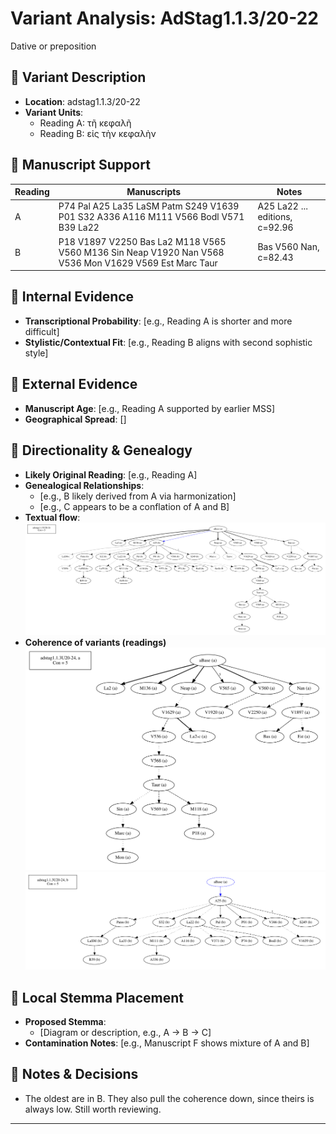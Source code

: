 # Variant Analysis: AdStag1.1.3/20-22

Dative or preposition

## 📌 Variant Description
- **Location**: adstag1.1.3/20-22
- **Variant Units**: 
  - Reading A: τῆ κεφαλῆ
  - Reading B: εἰς τὴν κεφαλὴν

## 🧬 Manuscript Support
| Reading | Manuscripts | Notes |
|--------|-------------|-------|
| A      | P74 Pal A25 La35 LaSM Patm S249 V1639 P01 S32 A336 A116 M111 V566 Bodl V571 B39 La22 | A25 La22 ... editions, c=92.96 |
| B      | P18 V1897 V2250 Bas La2 M118 V565 V560 M136 Sin Neap V1920 Nan V568 V536 Mon V1629 V569 Est Marc Taur | Bas V560 Nan, c=82.43  |

## 🧠 Internal Evidence
- **Transcriptional Probability**: [e.g., Reading A is shorter and more difficult]
- **Stylistic/Contextual Fit**: [e.g., Reading B aligns with second sophistic style]

## 🧭 External Evidence
- **Manuscript Age**: [e.g., Reading A supported by earlier MSS]
- **Geographical Spread**: []

## 🔄 Directionality & Genealogy
- **Likely Original Reading**: [e.g., Reading A]
- **Genealogical Relationships**:
  - [e.g., B likely derived from A via harmonization]
  - [e.g., C appears to be a conflation of A and B]
- **Textual flow**:
![Ad Stag 1.1.3/20-24](flow/adstag1.1.3U20-24-textual-flow.svg "Ad Stag 1.1.3/20-24 textual flow")
- **Coherence of variants (readings)**
![Ad Stag 1.1.3U2-24Ra](attestations/adstag1.1.3U20-24Ra-coherence-attestations.svg "Ad Stag 1.1.3U20-24Ra")
![Ad Stag 1.1.3U20-24Rb](attestations/adstag1.1.3U20-24Rb-coherence-attestations.svg "Ad Stag 1.1.3U20-24Rb")

## 🌿 Local Stemma Placement
- **Proposed Stemma**:
  - [Diagram or description, e.g., A → B → C]
- **Contamination Notes**: [e.g., Manuscript F shows mixture of A and B]

## 📝 Notes & Decisions
- The oldest are in B. They also pull the coherence down, since theirs is always low. Still worth reviewing.

---